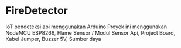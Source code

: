 # FireDetector
IoT pendeteksi api menggunakan Arduino
Proyek ini menggunakan NodeMCU ESP8266, Flame Sensor / Modul Sensor Api, Project Board, Kabel Jumper, Buzzer 5V, Sumber daya

